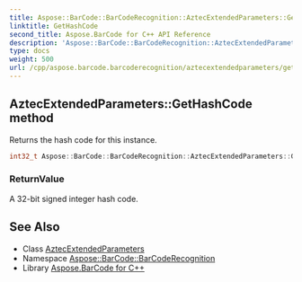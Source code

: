 ```yaml
---
title: Aspose::BarCode::BarCodeRecognition::AztecExtendedParameters::GetHashCode method
linktitle: GetHashCode
second_title: Aspose.BarCode for C++ API Reference
description: 'Aspose::BarCode::BarCodeRecognition::AztecExtendedParameters::GetHashCode method. Returns the hash code for this instance in C++.'
type: docs
weight: 500
url: /cpp/aspose.barcode.barcoderecognition/aztecextendedparameters/gethashcode/
---
```

## AztecExtendedParameters::GetHashCode method


Returns the hash code for this instance.

```cpp
int32_t Aspose::BarCode::BarCodeRecognition::AztecExtendedParameters::GetHashCode() const override
```


### ReturnValue

A 32-bit signed integer hash code.

## See Also

* Class [AztecExtendedParameters](../)
* Namespace [Aspose::BarCode::BarCodeRecognition](../../)
* Library [Aspose.BarCode for C++](../../../)
